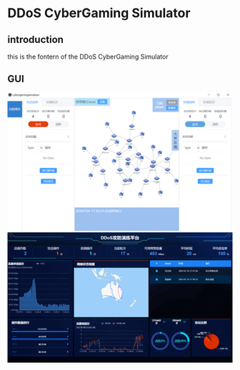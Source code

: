 # DDoS CyberGaming Simulator
## introduction
this is the fontern of the DDoS CyberGaming Simulator
## GUI
![](./doc/images/GUI1.png)
![](./doc/images/GUI2.png)
